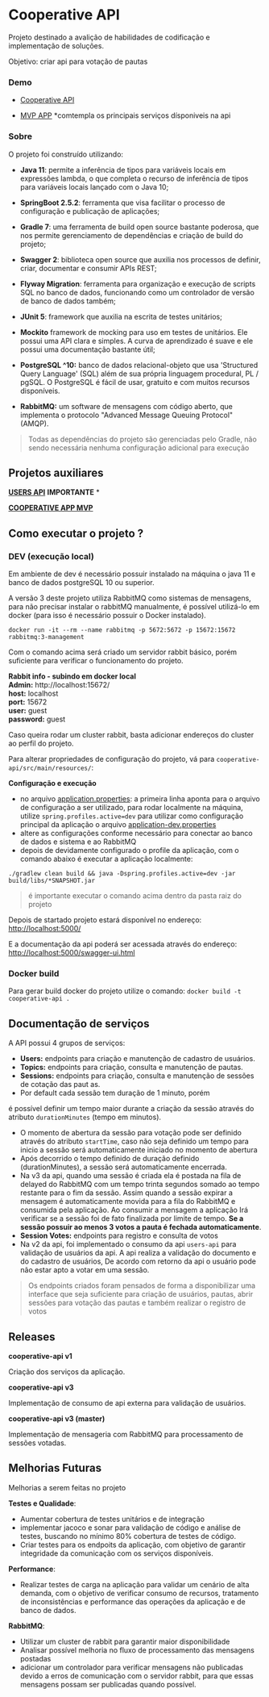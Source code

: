 # Cooperative API

Projeto destinado a avalição de habilidades de codificação e implementação de soluções.

Objetivo: criar api para votação de pautas

### Demo

- [Cooperative API](https://cooperative-api.herokuapp.com/swagger-ui.html)

- [MVP APP](https://cooperative-mvp-app.herokuapp.com) *comtempla os principais serviços dísponiveis na api

### Sobre

O projeto foi construído utilizando:

* **Java 11**:  permite a inferência de tipos para variáveis locais em expressões lambda, o que completa o recurso de inferência de tipos para variáveis locais lançado com o Java 10;
* **SpringBoot 2.5.2**: ferramenta que visa facilitar o processo de configuração e publicação de aplicações;
* **Gradle 7**: uma ferramenta de build open source bastante poderosa, que nos permite gerenciamento de dependências e criação de build do projeto;
* **Swagger 2**: biblioteca open source que auxilia nos processos de definir, criar, documentar e consumir APIs REST;
* **Flyway Migration**: ferramenta para organização e execução de scripts SQL no banco de dados, funcionando como um controlador de versão de banco de dados também;


* **JUnit 5**:  framework que auxilia na escrita de testes unitários;
* **Mockito** framework de mocking para uso em testes de unitários. Ele possui uma API clara e simples. A curva de aprendizado é suave e ele possui uma documentação bastante útil;


* **PostgreSQL ^10:** banco de dados relacional-objeto que usa 'Structured Query Language' (SQL) além de sua própria linguagem procedural, PL / pgSQL. O PostgreSQL é fácil de usar, gratuito e com muitos recursos disponíveis.
* **RabbitMQ:** um software de mensagens com código aberto, que implementa o protocolo "Advanced Message Queuing Protocol" (AMQP).

> Todas as dependências do projeto são gerenciadas pelo Gradle, não sendo necessária nenhuma configuração adicional para execução

## Projetos auxiliares

**[USERS API](users-api/README.md)** **IMPORTANTE** *

**[COOPERATIVE APP MVP](cooperative-mvp-app/README.md)**

## Como executar o projeto ?

### DEV (execução local)

Em ambiente de dev é necessário possuir instalado na máquina o java 11 e banco de dados postgreSQL 10 ou superior.

A versão 3 deste projeto utiliza RabbitMQ como sistemas de mensagens, para não precisar instalar
o rabbitMQ manualmente, é possível utilizá-lo em docker (para isso é necessário possuir o Docker instalado).

```
docker run -it --rm --name rabbitmq -p 5672:5672 -p 15672:15672 rabbitmq:3-management
```

Com o comando acima será criado um servidor rabbit básico, porém suficiente para verificar o funcionamento do projeto.

**Rabbit info - subindo em docker local** <br />
**Admin:** http://localhost:15672/ <br />
**host:** localhost <br />
**port:** 15672 <br />
**user:** guest <br />
**password:** guest <br />


Caso queira rodar um cluster rabbit, basta adicionar endereços do cluster ao perfil do projeto.

Para alterar propriedades de configuração do projeto, vá para `cooperative-api/src/main/resources/`:

**Configuração e execução**
- no arquivo [application.properties](src/main/resources/application.properties): a primeira linha aponta
  para o arquivo de configuração a ser utilizado, para rodar localmente na máquina,
  utilize `spring.profiles.active=dev` para utilizar como configuração principal
  da aplicação o arquivo [application-dev.properties](src/main/resources/application-dev.properties)
- altere as configurações conforme necessário para conectar ao banco de dados e sistema e ao RabbitMQ
- depois de devidamente configurado o profile da aplicação, com o comando abaixo é
  executar a aplicação localmente:

```aidl
./gradlew clean build && java -Dspring.profiles.active=dev -jar build/libs/*SNAPSHOT.jar
```
> é importante executar o comando acima dentro da pasta raiz do projeto

Depois de startado projeto estará disponível no endereço: [http://localhost:5000/](http://localhost:5000/)

E a documentação da api poderá ser acessada através do endereço: [http://localhost:5000/swagger-ui.html](http://localhost:5000/swagger-ui.html)

### Docker build

Para gerar build docker do projeto utilize o comando:
``` docker build -t cooperative-api . ```

## Documentação de serviços

A API possui 4 grupos de serviços:
- **Users:** endpoints para criação e manutenção de cadastro de usuários.
  <br />
- **Topics:** endpoints para criação, consulta e manutenção de pautas.
  <br />
- **Sessions:** endpoints para criação, consulta e manutenção de sessões de cotação das paut
  as.
- Por default cada sessão tem duração de 1 minuto, porém

é possível definir um tempo
maior durante a criação da sessão através do atributo `durationMinutes` (tempo em minutos).
- O momento de abertura da sessão para votação pode ser definido através do atributo
  `startTime`, caso não seja definido um tempo para inicio a sessão será automaticamente
  iniciado no momento de abertura
- Após decorrido o tempo definido de duração definido (durationMinutes),
  a sessão será automaticamente encerrada.
- Na v3 da api, quando uma sessão é criada ela é postada na fila de delayed
  do RabbitMQ com um tempo  trinta segundos somado ao tempo restante
  para o fim da sessão. Assim quando a sessão expirar a mensagem é automaticamente movida
  para a fila do RabbitMQ e consumida pela aplicação. Ao consumir a mensagem a aplicação
  Irá verificar se a sessão foi de fato finalizada por limite de tempo.
  **Se a sessão possuir ao menos 3 votos a pauta é fechada automaticamente**.
  <br />
- **Session Votes:** endpoints para registro e consulta de votos
- Na v2 da api, foi implementado o consumo da api `users-api` para validação de
  usuários da api. A api realiza a validação do documento e do cadastro de usuários,
  De acordo com retorno da api o usuário pode não estar apto a votar em uma sessão.

> Os endpoints criados foram pensados de forma a disponibilizar uma interface que seja suficiente
para criação de usuários, pautas, abrir sessões para votação das pautas e
também realizar o registro de votos

## Releases

**cooperative-api v1**

Criação dos serviços da aplicação.

**cooperative-api v3**

Implementação de consumo de api externa para validação de usuários.

**cooperative-api v3 (master)**

Implementação de mensageria com RabbitMQ para processamento de sessões votadas.

## Melhorias Futuras

Melhorias a serem feitas no projeto

**Testes e Qualidade**: <br />
- Aumentar cobertura de testes unitários e de integração
- implementar jacoco e sonar para validação de código e análise de testes,
  buscando no mínimo 80%  cobertura de testes de código.
- Criar testes para os endpoits da aplicação, com objetivo de garantir integridade
  da comunicação com os serviços disponíveis.

**Performance**: <br />
- Realizar testes de carga na aplicação para validar um cenário de alta demanda,
  com o objetivo de verificar consumo de recursos, tratamento de inconsistências
  e performance das operações da aplicação e de banco de dados.

**RabbitMQ**: <br />
- Utilizar um cluster de rabbit para garantir maior disponibilidade
- Analisar possível melhoria no fluxo de processamento das mensagens postadas
- adicionar um controlador para verificar mensagens não publicadas devido a erros de
  comunicação com o servidor rabbit, para que essas mensagens possam ser publicadas
  quando possível.
 


